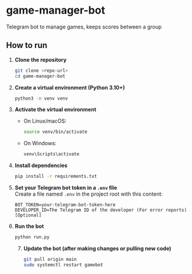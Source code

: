 # game-manager-bot
Telegram bot to manage games, keeps scores between a group


## How to run

1. **Clone the repository**  
   ```sh
   git clone <repo-url>
   cd game-manager-bot
   ```

2. **Create a virtual environment (Python 3.10+)**  
   ```sh
   python3 -m venv venv
   ```

3. **Activate the virtual environment**  
   - On Linux/macOS:
     ```sh
     source venv/bin/activate
     ```
   - On Windows:
     ```sh
     venv\Scripts\activate
     ```

4. **Install dependencies**  
   ```sh
   pip install -r requirements.txt
   ```

5. **Set your Telegram bot token in a `.env` file**  
   Create a file named `.env` in the project root with this content:
   ```
   BOT_TOKEN=your-telegram-bot-token-here
   DEVELOPER_ID=The Telegram ID of the developer (For error reports) [Optional]
   ```

6. **Run the bot**  
   ```sh
   python run.py
   ```

   7. **Update the bot (after making changes or pulling new code)**  
      ```sh
      git pull origin main
      sudo systemctl restart gamebot
      ```